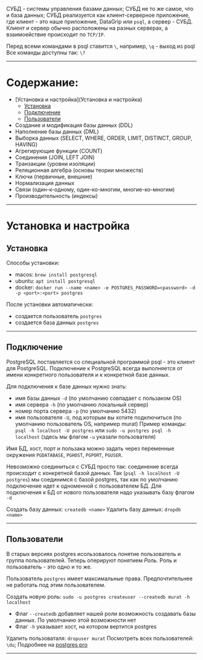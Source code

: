СУБД - системы управления базами данных;
СУБД не то же самое, что и база данных;
СУБД реализуется как клиент-серверное приложение, где клиент - это наше приложение, DataGrip или `psql`, а сервер - СУБД. Клиент и сервер обычно расположены на разных серверах, а взаимоействие происходит по `TCP/IP`.

Перед всеми командами в psql ставится `\`, например, `\q` - выход из psql
Все команды доступны так: `\?`

---

# Содержание:
- [Установка и настройка](Установка и настройка)
    - [Установка](Установка)
    - [Подключение](Подключение)
    - [Пользователи](Пользователи)
- Создание и модификация базы данных (DDL)
- Наполнение базы данных (DML)
- Выборка данных (SELECT, WHERE, ORDER, LIMIT, DISTINCT, GROUP, HAVING)
- Агрегирующие функции (COUNT)
- Соединения (JOIN, LEFT JOIN)
- Транзакции (уровни изоляции)
- Реляционная алгебра (основы теории множеств)
- Ключи (первичные, внешние)
- Нормализация данных
- Связи (один-к-одному, один-ко-многим, многие-ко-многим)
- Производительность (индексы)

---

# Установка и настройка

## Установка

Способы установки:
- macos: `brew install postgresql`
- ubuntu: `apt install postgresql`
- docker: `docker run --name <name> -e POSTGRES_PASSWORD=<password> -d -p <port>:<port> postgres`

После установки автоматически:
- создается пользователь `postgres`
- создается база данных `postgres` 

---

## Подключение

PostgreSQL поставляется со специальной программой psql - это клиент для PostgreSQL.
Подключение к PostgreSQL всегда выполняется от имени конкретного пользователя и к конкретной базе данных.

Для подключения к базе данных нужно знать:
- имя базы данных `-d` (по умолчанию совпадает с пользаком OS)
- имя сервера `-h` (по умолчанию локальный сервер)
- номер порта сервера `-p` (по умолчанию 5432)
- имя пользователя `-U`, под которым вы хотите подключиться (по умолчанию пользователь OS, например murat)
Пример команды: `psql -h localhost -U postgres` или `sudo -u postgres psql -h localhost` (здесь мы флагом `-u` указали пользователя)

Имя БД, хост, порт и пользака можно задать через переменные окружения `PGDATABASE`, `PGHOST`, `PGPORT`, `PGUSER`.

Невозможно соединиться с СУБД просто так: соединение всегда происходит с конкретной базой данных. 
Так (`psql -h localhost -U postgres`) мы соединимся с базой postgres, так как по умолчанию подключение идет к одноменной с пользователем БД. 
Для подключения к БД от нового пользователя надо указывать базу флагом `-d`

Создать базу данных: `createdb <name>`
Удалить базу данных: `dropdb <name>`

---

## Пользователи

В старых версиях postgres исользовалось понятие пользователь и группа пользователей. Теперь оперируют понятием *Роль*. Роль и пользователь - это одно и то же.

Пользователь `postgres` имеет максимальные права. Предпочтительнее не работать под этим пользователем.

Создать новую роль:
`sudo -u postgres createuser --createdb murat -h localhost`
 - Флаг `--createdb` добавляет нашей роли возможность создавать базы данных. По умолчанию этой возможности нет
 - Флаг `-h` указывает хост, на котором вертится postgres

Удалить пользоваталя: `dropuser murat`
Посмотреть всех пользователей: `\du`;
Подробнее на [postgres pro](https://postgrespro.ru/docs/postgresql/11/app-createuser)

---

